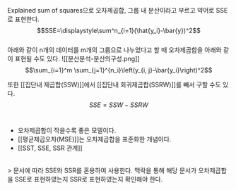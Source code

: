 Explained sum of squares으로 오차제곱합, 그룹 내 분산이라고 부르고 약어로 SSE로 표현한다.
$$SSE=\displaystyle\sum^n_{i=1}(\hat{y_i}-\bar{y})^2$$
<br>
아래와 같이 n개의 데이터를 m개의 그룹으로 나누었다고 할 때 오차제곱합을 아래와 같이 표현될 수도 있다.
![[분산분석-분산의구성.png]]
$$\sum_{i=1}^m \sum_{j=1}^{n_i}\left(y_{i, j}-\bar{y_i}\right)^2$$


또한 [[집단내 제곱합(SSW)]]에서 [[집단내 회귀제곱합(SSRW)]]를 빼서 구할 수도 있다.
$$SSE=SSW-SSRW$$
<br>
* 오차제곱합이 작을수록 좋은 모델이다.
* [[평균제곱오차(MSE)]]는 오차제곱합을 표준화한 개념이다.
* [[SST, SSE, SSR 관계]]
<br>
> 문서에 따라 SSE와 SSR를 혼용하여 사용한다. 맥락을 통해 해당 문서가 오차제곱합을 SSE로 표현하였는지 SSR로 표현하였는지 확인해야 한다. 